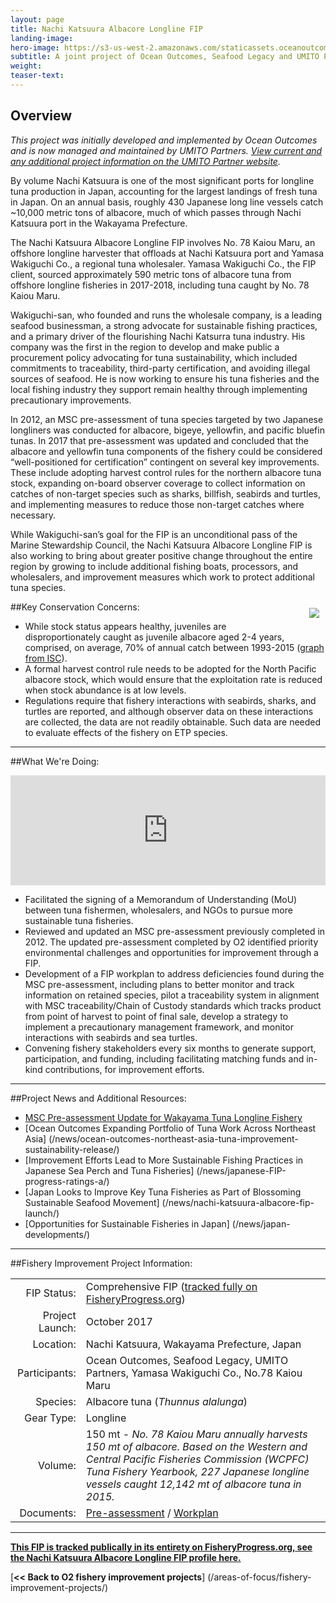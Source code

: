 ```yaml
---
layout: page 
title: Nachi Katsuura Albacore Longline FIP
landing-image:
hero-image: https://s3-us-west-2.amazonaws.com/staticassets.oceanoutcomes.org/hero+photos/nachi-katsurra-albacore-longline-hero.jpg
subtitle: A joint project of Ocean Outcomes, Seafood Legacy and UMITO Partners
weight: 
teaser-text:
---
```

<h2>Overview</h2>

*This project was initially developed and implemented by Ocean Outcomes and is now managed and maintained by UMITO Partners. <a href="https://umitopartners.com/" target="_blank">View current and any additional project information on the UMITO Partner website</a>.* 

By volume Nachi Katsuura is one of the most significant ports for longline tuna production in Japan, accounting for the largest landings of fresh tuna in Japan. On an annual basis, roughly 430 Japanese long line vessels catch ~10,000 metric tons of albacore, much of which passes through Nachi Katsuura port in the Wakayama Prefecture.

The Nachi Katsuura Albacore Longline FIP involves No. 78 Kaiou Maru, an offshore longline harvester that offloads at Nachi Katsuura port and Yamasa Wakiguchi Co., a regional tuna wholesaler. Yamasa Wakiguchi Co., the FIP client, sourced approximately 590 metric tons of albacore tuna from offshore longline fisheries in 2017-2018, including tuna caught by No. 78 Kaiou Maru.

Wakiguchi-san, who founded and runs the wholesale company, is a leading seafood businessman, a strong advocate for sustainable fishing practices, and a primary driver of the flourishing Nachi Katsurra tuna industry. His company was the first in the region to develop and make public a procurement policy advocating for tuna sustainability</a>, which included commitments to traceability, third-party certification, and avoiding illegal sources of seafood. He is now working to ensure his tuna fisheries and the local fishing industry they support remain healthy through implementing precautionary improvements.

In 2012, an MSC pre-assessment of tuna species targeted by two Japanese longliners was conducted for albacore, bigeye, yellowfin, and pacific bluefin tunas. In 2017 that pre-assessment was updated and concluded that the albacore and yellowfin tuna components of the fishery could be considered “well-positioned for certification” contingent on several key improvements. These include adopting harvest control rules for the northern albacore tuna stock, expanding on-board observer coverage to collect information on catches of non-target species such as sharks, billfish, seabirds and turtles, and implementing measures to reduce those non-target catches where necessary.

While Wakiguchi-san’s goal for the FIP is an unconditional pass of the Marine Stewardship Council, the Nachi Katsuura Albacore Longline FIP is also working to bring about greater positive change throughout the entire region by growing to include additional fishing boats, processors, and wholesalers, and improvement measures which work to protect additional tuna species.

<img align="right" src="https://s3-us-west-2.amazonaws.com/staticassets.oceanoutcomes.org/embedded+photos/nachi-katsuura-albacore-longline-fip/recommendation17_Albacore_Figure3.png" style="margin:10px">

##Key Conservation Concerns:  

* While stock status appears healthy, juveniles are disproportionately caught as juvenile albacore aged 2-4 years, comprised, on average, 70% of annual catch between 1993-2015 (<a href="http://isc.fra.go.jp/recommendation/index.html" target="_blank">graph from ISC</a>).
* A formal harvest control rule needs to be adopted for the North Pacific albacore stock, which would ensure that the exploitation rate is reduced when stock abundance is at low levels. 
* Regulations require that fishery interactions with seabirds, sharks, and turtles are reported, and although observer data on these interactions are collected, the data are not readily obtainable. Such data are needed to evaluate effects of the fishery on ETP species.

---

##What We're Doing:

<div style="position: relative; width: 100%; height: 0; padding-bottom: 35%;"><iframe src="https://vizzlo.com/embed/perrybroderick/LD_HKVKRTEm7jhCIxFH65g" style="position: absolute; top: 0; left: 0; width: 100%; height: 100%; border:none; overflow:hidden;" allowTransparency="false" scrolling="no" frameborder="0"></iframe ></div>

* Facilitated the signing of a Memorandum of Understanding (MoU) between tuna fishermen, wholesalers, and NGOs to pursue more sustainable tuna fisheries.
* Reviewed and updated an MSC pre-assessment previously completed in 2012. The updated pre-assessment completed by O2 identified priority environmental challenges and opportunities for improvement through a FIP.
* Development of a FIP workplan to address deficiencies found during the MSC pre-assessment, including plans to better monitor and track information on retained species, pilot a traceability system in alignment with MSC traceability/Chain of Custody standards which tracks product from point of harvest to point of final sale, develop a strategy to implement a precautionary management framework, and monitor interactions with seabirds and sea turtles. 
* Convening fishery stakeholders every six months to generate support, participation, and funding, including facilitating matching funds and in-kind contributions, for improvement efforts.

---

##Project News and Additional Resources:

* <a href="https://s3-us-west-2.amazonaws.com/staticassets.oceanoutcomes.org/supporting+documents/Fishery+Project+Resources/NachiKatsuuraAlbacoreLonglineTunaPreassessment2017.pdf" target="_blank">MSC Pre-assessment Update for Wakayama Tuna Longline Fishery</a>
* [Ocean Outcomes Expanding Portfolio of Tuna Work Across Northeast Asia] (/news/ocean-outcomes-northeast-asia-tuna-improvement-sustainability-release/)
* [Improvement Efforts Lead to More Sustainable Fishing Practices in Japanese Sea Perch and Tuna Fisheries] (/news/japanese-FIP-progress-ratings-a/)
* [Japan Looks to Improve Key Tuna Fisheries as Part of Blossoming Sustainable Seafood Movement] (/news/nachi-katsuura-albacore-fip-launch/)
* [Opportunities for Sustainable Fisheries in Japan] (/news/japan-developments/)

---

##Fishery Improvement Project Information:

|||
| ---: | --- |
| FIP Status: | Comprehensive FIP (<a href="https://fisheryprogress.org/fip-profile/japan-albacore-tuna-longline" target="_blank">tracked fully on FisheryProgress.org</a>) |
| Project Launch: | October 2017 |
| Location: | Nachi Katsuura, Wakayama Prefecture, Japan |
| Participants: | Ocean Outcomes, Seafood Legacy, UMITO Partners, Yamasa Wakiguchi Co., No.78 Kaiou Maru |
| Species: | Albacore tuna (*Thunnus alalunga*) |
| Gear Type: | Longline |
| Volume: | 150 mt - *No. 78 Kaiou Maru annually harvests 150 mt of albacore. Based on the Western and Central Pacific Fisheries Commission (WCPFC) Tuna Fishery Yearbook, 227 Japanese longline vessels caught 12,142 mt of albacore tuna in 2015.* |
| Documents: | <a href="https://s3-us-west-2.amazonaws.com/staticassets.oceanoutcomes.org/supporting+documents/Fishery+Project+Resources/NachiKatsuuraAlbacoreLonglineTunaPreassessment2017.pdf" target="_blank">Pre-assessment</a> / <a href="https://s3-us-west-2.amazonaws.com/staticassets.oceanoutcomes.org/supporting+documents/Fishery+Project+Resources/NachiKatsuuraAlbacoreLonglineTunaWorkplan2017.pdf" target="_blank">Workplan</a> |

---

<a href="https://fisheryprogress.org/fip-profile/japan-albacore-tuna-longline" target="_blank">**This FIP is tracked publically in its entirety on FisheryProgress.org, see the Nachi Katsuura Albacore Longline FIP profile here.**</a>

[**<< Back to O2 fishery improvement projects**] (/areas-of-focus/fishery-improvement-projects/)
